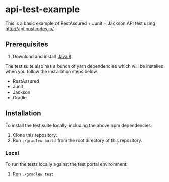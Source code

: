 # api-test-example

This is a basic example of RestAssured + Junit + Jackson API test using http://api.postcodes.io/


Prerequisites
------------

1. Download and install [Java 8](https://www.java.com/en/download/faq/java8.xml).

The test suite also has a bunch of yarn dependencies which will be installed when you follow the installation
steps below.

* RestAssured
* Junit
* Jackson
* Gradle


Installation
------------

To install the test suite locally, including the above npm dependencies:

1. Clone this repository.
1. Run `./gradlew build` from the root directory of this repository.

### Local

To run the tests locally against the test portal environment:

1. Run `./gradlew test`



